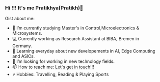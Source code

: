 ### Hi !!! It's me Pratikhya(Pratikh)👋 

Gist about me:

- 🔭 I’m currently studying Master's in Control,Microelectronics & Microsystems.
- 💻 Currently working as Research Assistant at BIBA, Bremen in Germany.
- 🌱 Learning everyday about new developements in AI, Edge Computing and ASICs.
- 👯 I’m looking for working in new technology fields.
- 📫 How to reach me: [Let's get in touch!!!](https://www.linkedin.com/in/manaspratikh/)
- ⚡ Hobbies: Travelling, Reading & Playing Sports

